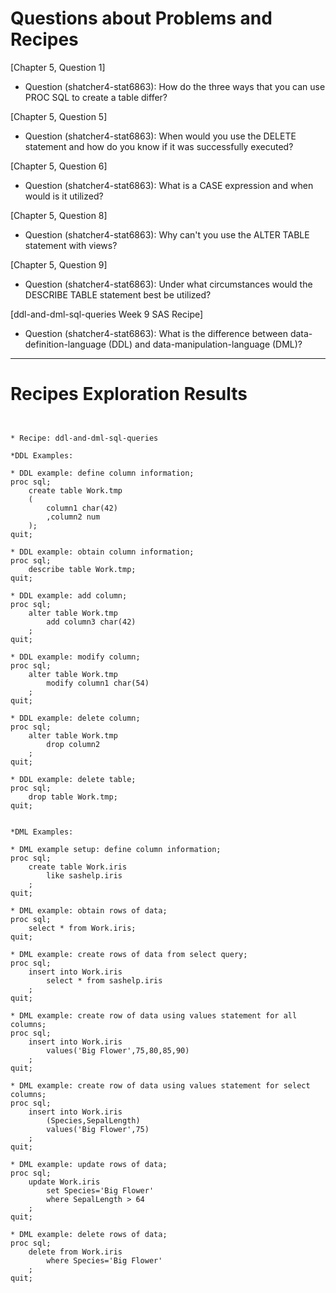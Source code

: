 
# Questions about Problems and Recipes



[Chapter 5, Question 1]
* Question (shatcher4-stat6863): How do the three ways that you can use PROC SQL to create a table differ?



[Chapter 5, Question 5]
* Question (shatcher4-stat6863): When would you use the DELETE statement and how do you know if it was successfully executed?



[Chapter 5, Question 6]
* Question (shatcher4-stat6863): What is a CASE expression and when would is it utilized?



[Chapter 5, Question 8]
* Question (shatcher4-stat6863): Why can't you use the ALTER TABLE statement with views?



[Chapter 5, Question 9]
* Question (shatcher4-stat6863): Under what circumstances would the DESCRIBE TABLE statement best be utilized?



[ddl-and-dml-sql-queries Week 9 SAS Recipe]
* Question (shatcher4-stat6863): What is the difference between data-definition-language (DDL) and data-manipulation-language (DML)?



***



# Recipes Exploration Results



```


* Recipe: ddl-and-dml-sql-queries

*DDL Examples:

* DDL example: define column information;
proc sql;
    create table Work.tmp
    (
        column1 char(42)
        ,column2 num
    );
quit;

* DDL example: obtain column information;
proc sql;
    describe table Work.tmp;
quit;

* DDL example: add column;
proc sql;
    alter table Work.tmp
        add column3 char(42)
    ;
quit;

* DDL example: modify column;
proc sql;
    alter table Work.tmp
        modify column1 char(54)
    ;
quit;

* DDL example: delete column;
proc sql;
    alter table Work.tmp
        drop column2
    ;
quit;

* DDL example: delete table;
proc sql;
    drop table Work.tmp;
quit;


*DML Examples:

* DML example setup: define column information;
proc sql;
    create table Work.iris
        like sashelp.iris
    ;
quit;

* DML example: obtain rows of data;
proc sql;
    select * from Work.iris;
quit;

* DML example: create rows of data from select query;
proc sql;
    insert into Work.iris
        select * from sashelp.iris
    ;
quit;

* DML example: create row of data using values statement for all columns;
proc sql;
    insert into Work.iris
        values('Big Flower',75,80,85,90)
    ;
quit;

* DML example: create row of data using values statement for select columns;
proc sql;
    insert into Work.iris
        (Species,SepalLength)
        values('Big Flower',75)
    ;
quit;

* DML example: update rows of data;
proc sql;
    update Work.iris
        set Species='Big Flower'
        where SepalLength > 64
    ;
quit;

* DML example: delete rows of data;
proc sql;
    delete from Work.iris
        where Species='Big Flower'
    ;
quit;



```
